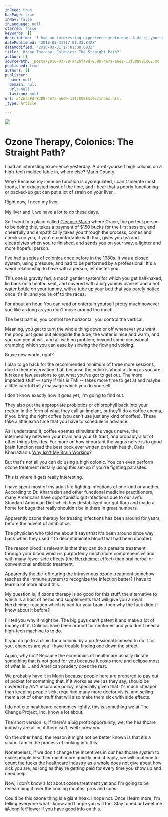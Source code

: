 ```yaml
---
inFeed: true
hasPage: true
inNav: false
inLanguage: null
starred: false
keywords: []
description: 'I had an interesting experience yesterday. A do-it-yourself high colonic on a high-tech molded table in, where else? Marin County. '
datePublished: '2016-03-31T17:01:33.842Z'
dateModified: '2016-03-31T17:01:08.683Z'
title: 'Ozone Therapy, Colonics: The Straight Path?'
author: []
sourcePath: _posts/2016-03-28-a42bfa9d-8388-4e7a-a6ee-11f389881c02.md
published: true
authors: []
publisher:
  name: null
  domain: null
  url: null
  favicon: null
url: a42bfa9d-8388-4e7a-a6ee-11f389881c02/index.html
_type: Article

---
```

![](https://the-grid-user-content.s3-us-west-2.amazonaws.com/cae45fbb-d7ee-4d11-b575-4e81b95fd994.jpg)

# Ozone Therapy, Colonics: The Straight Path?

I had an interesting experience yesterday. A do-it-yourself high colonic on a high-tech molded table in, where else? Marin County. 

Why? Because my immune function is dysregulated, I can't tolerate most foods, I'm exhausted most of the time, and I hear that a poorly functioning or backed-up gut can put a lot of strain on your liver.

Right now, I need my liver.

My liver and I, we have a lot to do these days.

So I went to a place called [Cleanse Marin][0] where Grace, the perfect person to be doing this, takes a payment of $150 bucks for the first session, and cheerfully and empathically takes you through the process, comes and checks on you, if you're comfortable with that, gives you tea and electrolytes when you're finished, and sends you on your way, a lighter and more hopeful person.

I've had a series of colonics once before in the 1980s. It was a closed system, using pressure, and had to be performed by a professional. It's a weird relationship to have with a person, let me tell you.

This one is gravity fed, a much gentler system for which you get half-naked, lie back on a heated seat, and covered with a big yummy blanket and a hot water bottle on your tummy, with a tube up your butt that you barely notice once it's in, and you're off to the races.

For about an hour. You can read or entertain yourself pretty much however you like as long as you don't move around too much.

The best part is, you control the horizontal, you control the vertical.

Meaning, you get to turn the whole thing down or off whenever you want, the poop just goes out alongside the tube, the water is nice and warm, and you can pee at will, and all with no problem, beyond some occasional cramping which you can ease by slowing the flow and voiding.

Brave new world, right?

I plan to go back for the recommended minimum of three more sessions, due to their observation that, because the colon is about as long as you are, it takes a few sessions to get what you've got to get out. The more impacted stuff -- sorry if this is TMI -- takes more time to get at and maybe a little careful belly massage which you do yourself.

I don't know exactly how it goes yet, I'm going to find out.

They also put the appropriate probiotics or chlorophyll back into your rectum in the form of what they call an implant, or they'll do a coffee enema, if you bring the right coffee (you can't use just any kind of coffee). These take a little extra time that you have to schedule in advance.

As I understand it, coffee enemas stimulate the vagus nerve, the intermediary between your brain and your GI tract, and probably a lot of other things besides. For more on how important the vagus nerve is to good brain function read the best book ever written on brain health, Datis Kharrazian's [Why Isn't My Brain Working][1]?

But that's not all you can do using a high colonic. You can even perform ozone treatment rectally using this set-up if you're fighting parasites.

This is where it gets really interesting.

I have spent most of my adult life fighting infections of one kind or another. According to Dr. Kharrazian and other functional medicine practitioners, many Americans have opportunistic gut infections due to our awful Standard American Diet which has destabilized our gut flora and made a home for bugs that really shouldn't be in there in great numbers.

Apparently ozone therapy for treating infections has been around for years, before the advent of antibiotics.

The physician who told me about it says that it's been around since way back when they used it to decontaminate blood that had been donated.

The reason blood is relevant is that they can do a parasite treatment through your blood which is purportedly much more comprehensive and with many fewer side effects (the [Herxheimer][2] effect) than oral herbal or conventional antibiotic treatment. 

Apparently the die-off during the intravenous ozone treatment somehow teaches the immune system to recognize the infection better? I have to learn a lot more about this.

My question is, if ozone therapy is so good for this stuff, the alternative to which is a host of herbs and supplements that will give you a royal Herxheimer reaction which is bad for your brain, then why the fuck didn't I know about it before?

I'll tell you why it might be. The big guys can't patent it and make a lot of money off it. Colinics have been around for centuries and you don't need a high-tech machine to to do.  

If you do go to a clinic for a colonic by a professional licensed to do it for you, chances are you'll have trouble finding one down the street.

Again, why not? Because the economics of healthcare usually dictate something that is not good for you because it costs more and eclipse most of what is ... and American prudery does the rest.

We probably have it in Marin because people here are prepared to pay out of pocket for something that, if it works as well as they say, should be covered by ANY insurance policy, especially given that it's much cheaper than keeping people sick, requiring many more doctor visits, and selling them a lot of other stuff that will also make them sick with side effects.

I do not cite healthcare economics lightly, this is something we at The Change Project, Inc. know a lot about.

The short version is, if there's a big profit opportunity, we, the healthcare industry are all in, if there isn't, well screw you. 

On the other hand, the reason it might not be better known is that it's a scam. I am in the process of looking into this.

Nonetheless, if we don't change the incentives in our healthcare system to make people healthier much more quickly and cheaply, we will continue to count the fucks the healthcare industry as a whole does not give about how sick you are, as long as they're getting paid for every time you show up and need help.

Now, I don't know a lot about ozone treatment yet and I'm going to be researching it over the coming months, pros and cons. 

Could be this ozone thing is a giant hoax. I hope not. Once I learn more, I'm telling everyone what I know and I hope you will too. Stay tuned or tweet me @JenniferFlower if you have good info on this.

[0]: http://www.cleansemarin.com/
[1]: http://www.amazon.com/dp/0985690437/?tag=mh0b-20&hvadid=7008827259&hvqmt=p&hvbmt=bp&hvdev=c&ref=pd_sl_xmtnr0hi_p
[2]: https://en.wikipedia.org/wiki/Jarisch%E2%80%93Herxheimer_reaction